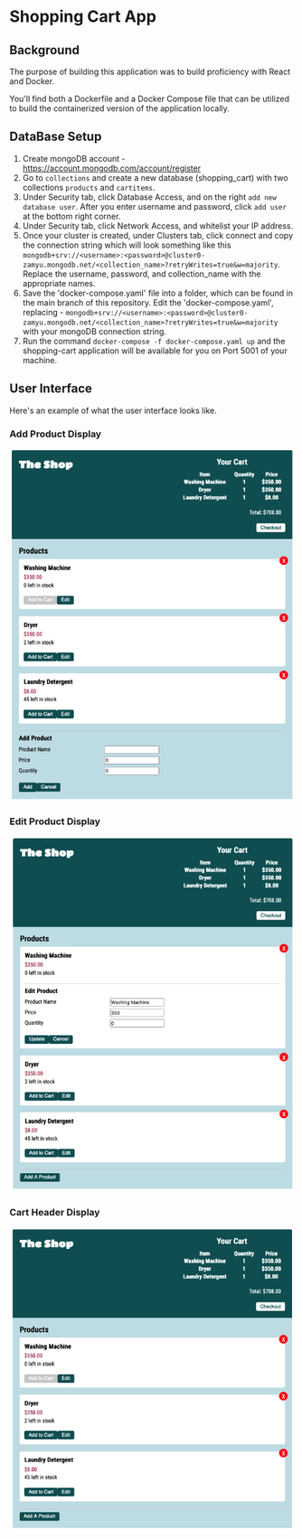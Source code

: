 # Shopping Cart App

## Background

The purpose of building this application was to build proficiency with React and
Docker.

You'll find both a Dockerfile and a Docker Compose file that can be utilized to
build the containerized version of the application locally.

## DataBase Setup

1. Create mongoDB account - https://account.mongodb.com/account/register
2. Go to `collections` and create a new database (shopping_cart) with two
   collections `products` and `cartitems`.
3. Under Security tab, click Database Access, and on the right
   `add new database user`. After you enter username and password, click
   `add user` at the bottom right corner.
4. Under Security tab, click Network Access, and whitelist your IP address.
5. Once your cluster is created, under Clusters tab, click connect and copy the
   connection string which will look something like this
   `mongodb+srv://<username>:<password>@cluster0-zamyu.mongodb.net/<collection_name>?retryWrites=true&w=majority`.
   Replace the username, password, and collection_name with the appropriate
   names.
6. Save the 'docker-compose.yaml' file into a folder, which can be found in the
   main branch of this repository. Edit the 'docker-compose.yaml', replacing -
   `mongodb+srv://<username>:<password>@cluster0-zamyu.mongodb.net/<collection_name>?retryWrites=true&w=majority`
   with your mongoDB connection string.
7. Run the command `docker-compose -f docker-compose.yaml up` and the
   shopping-cart application will be available for you on Port 5001 of your
   machine.

## User Interface

Here's an example of what the user interface looks like.

### **Add Product Display**

<img src="screenshots/addProduct.png" title="Add Product Display" width="600px">
<br>

### **Edit Product Display**

<img src="screenshots/editProduct.png" title="Edit Product Display" width="600px">
<br>

### **Cart Header Display**

<img src="screenshots/cart.png" title="Cart Header Display" width="600px">
<br>
